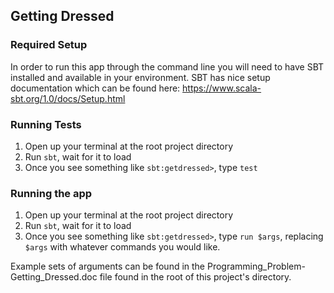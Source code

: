 ## Getting Dressed

### Required Setup

In order to run this app through the command line you will need to have SBT installed and available 
in your environment. SBT has nice setup documentation which can be found here: https://www.scala-sbt.org/1.0/docs/Setup.html

### Running Tests

1. Open up your terminal at the root project directory
2. Run `sbt`, wait for it to load
3. Once you see something like `sbt:getdressed>`, type `test`

### Running the app

1. Open up your terminal at the root project directory
2. Run `sbt`, wait for it to load
3. Once you see something like `sbt:getdressed>`, type `run $args`, replacing `$args` with whatever commands
you would like. 

Example sets of arguments can be found in the Programming_Problem-Getting_Dressed.doc file found 
in the root of this project's directory. 